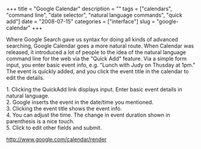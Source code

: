 +++
title = "Google Calendar"
description = ""
tags = ["calendars", "command line", "date selector", "natural language commands", "quick add"]
date = "2008-07-15"
categories = ["interface"]
slug = "google-calendar"
+++


<p>Where Google Search gave us syntax for doing all kinds of advanced searching, Google Calendar goes a more natural route. When Calendar was released, it introduced a lot of people to the idea of the natural language command line for the web via the "Quick Add" feature. Via a simple form input, you enter basic event info, e.g. "Lunch with Judy on Thusday at 1pm." The event is quickly added, and you click the event title in the calendar to edit the details.</p>
<div id="screens-full" class="clear"><div class="caption">1. Clicking the QuickAdd link displays input. Enter basic event details in natural language.</div><div class="fullimg clear"><a href="/media/interface/google-calendar-1.png" class="group" rel="group" title="1. Clicking the QuickAdd link displays input. Enter basic event details in natural language."><img src="/media/interface/google-calendar-1.png" alt="" class="img-responsive"></a></div></div><div id="screens-full" class="clear"><div class="caption">2. Google inserts the event in the date/time you mentioned.</div><div class="fullimg clear"><a href="/media/interface/google-calendar-2.png" class="group" rel="group" title="2. Google inserts the event in the date/time you mentioned."><img src="/media/interface/google-calendar-2.png" alt="" class="img-responsive"></a></div></div><div id="screens-full" class="clear"><div class="caption">3. Clicking the event title shows the event info.</div><div class="fullimg clear"><a href="/media/interface/google-calendar-3.png" class="group" rel="group" title="3. Clicking the event title shows the event info."><img src="/media/interface/google-calendar-3.png" alt="" class="img-responsive"></a></div></div><div id="screens-full" class="clear"><div class="caption">4. You can adjust the time. The change in event duration shown in parenthesis is a nice touch.</div><div class="fullimg clear"><a href="/media/interface/google-calendar-4.png" class="group" rel="group" title="4. You can adjust the time. The change in event duration shown in parenthesis is a nice touch."><img src="/media/interface/google-calendar-4.png" alt="" class="img-responsive"></a></div></div><div id="screens-full" class="clear"><div class="caption">5. Click to edit other fields and submit.</div><div class="fullimg clear"><a href="/media/interface/google-calendar-5.png" class="group" rel="group" title="5. Click to edit other fields and submit."><img src="/media/interface/google-calendar-5.png" alt="" class="img-responsive"></a></div></div>        
<p><a href="http://www.google.com/calendar/render">http://www.google.com/calendar/render</a></p>

